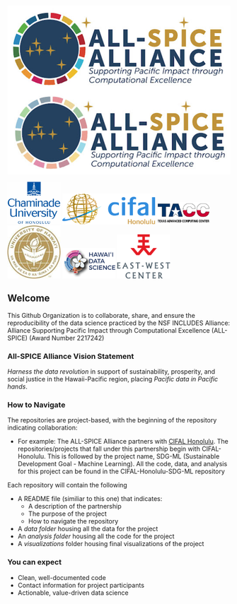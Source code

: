 

<p align="center">
  <img width="600" src="spice_new_logo.png">
</p>

<img src="cuh_logo.png" width="120" /> <img src="cifal_logo.png" width="210" /> <img src="tacc_logo.png" width="120" /> <img src="uh_logo.png" width="120" /> <img src="hidsi_logo.png" width="120" /> <img src="east_west_logo.png" width="120" /> 

## Welcome

This Github Organization is to collaborate, share, and ensure the reproducibility of the data science practiced by the NSF INCLUDES Alliance: Alliance Supporting Pacific Impact through Computational Excellence (ALL-SPICE) (Award Number 2217242)

### All-SPICE Alliance Vision Statement

*Harness the data revolution* in support of sustainability, prosperity, and social justice in the Hawaii-Pacific region, placing *Pacific data in Pacific hands*.

### How to Navigate

The repositories are project-based, with the beginning of the repository indicating collaboration:

  - For example: The ALL-SPICE Alliance partners with [CIFAL Honolulu](https://chaminade.edu/cifal-honolulu/). The repositories/projects that fall under this partnership begin with CIFAL-Honolulu. This is followed by the project name, SDG-ML (Sustainable Development Goal - Machine Learning). All the code, data, and analysis for this project can be found in the CIFAL-Honolulu-SDG-ML repository

Each repository will contain the following
  - A README file (similiar to this one) that indicates:
      - A description of the partnership 
      - The purpose of the project
      - How to navigate the repository
  - A *data folder* housing all the data for the project
  - An *analysis folder* housing all the code for the project
  - A *visualizations* folder housing final visualizations of the project

### You can expect 

  - Clean, well-documented code
  - Contact information for project participants
  - Actionable, value-driven data science



